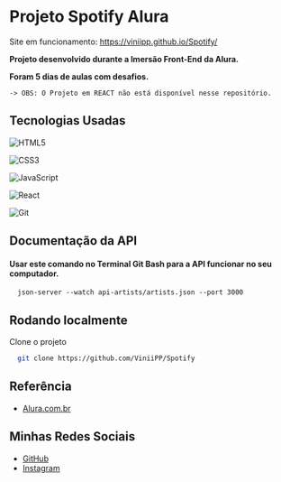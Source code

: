 
# Projeto Spotify Alura
Site em funcionamento: https://viniipp.github.io/Spotify/

**Projeto desenvolvido durante a Imersão Front-End da Alura.**

**Foram 5 dias de aulas com desafios.**

 ```-> OBS: O Projeto em REACT não está disponível nesse repositório. ```


## Tecnologias Usadas

![HTML5](https://img.shields.io/badge/HTML5-E34F26?style=for-the-badge&logo=html5&logoColor=white)

![CSS3](https://img.shields.io/badge/CSS3-1572B6?style=for-the-badge&logo=css3&logoColor=white)

![JavaScript](https://img.shields.io/badge/JavaScript-F7DF1E?style=for-the-badge&logo=javascript&logoColor=black)

![React](https://img.shields.io/badge/React-20232A?style=for-the-badge&logo=react&logoColor=61DAFB)

![Git](https://img.shields.io/badge/GIT-E44C30?style=for-the-badge&logo=git&logoColor=white)

## Documentação da API

#### Usar este comando no Terminal Git Bash para a API funcionar no seu computador.

```http
  json-server --watch api-artists/artists.json --port 3000
```




## Rodando localmente

Clone o projeto

```bash
  git clone https://github.com/ViniiPP/Spotify
```




## Referência

 - [Alura.com.br](https://www.alura.com.br)



## Minhas Redes Sociais

- [GitHub](https://github.com/ViniiPP)
- [Instagram](https://www.instagram.com/eu_viniipp/)


